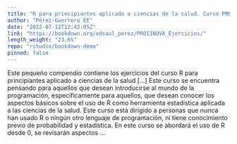```yaml
---
title: "R para principiantes aplicado a ciencias de la salud. Curso PROINNOVA"
author: "Pérez-Guerrero EE"
date: "2022-07-12T12:42:05Z"
link: "https://bookdown.org/edsaul_perez/PROIINOVA_Ejercicios/"
length_weight: "23.6%"
repo: "rstudio/bookdown-demo"
pinned: false
---
```


Este pequeño compendio contiene los ejercicios del curso R para principiantes aplicado a ciencias de la salud [...] Este curso se encuentra pensando para aquellos que desean introducirse al mundo de la programación, específicamente para aquellos, que desean conocer los aspectos básicos sobre el uso de R como herramienta estadística aplicada a las ciencias de la salud. Este curso está dirigido a personas que nunca han usado R o ningún otro lenguaje de programación, ni tiene conocimiento previo de probabilidad y estadística. En este curso se abordará el uso de R desde 0, se revisarán aspectos ...
